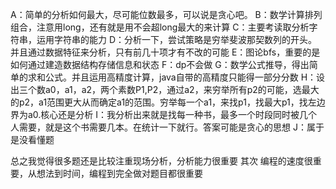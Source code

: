 A：简单的分析如何最大，尽可能位数最多，可以说是贪心吧。
B：数学计算排列组合，注意用long，还有就是用不会超long最大的来计算
C：主要考读取分析字符串，运用字符串的能力
D：分析一下，尝试策略是穷举斐波那契数列的开头。并且通过数据特征来分析，只有前几十项才有不改的可能
E：图论bfs，重要的是如何通过建造数据结构存储信息和状态
F：dp不会做
G：数学公式推导，得出简单的求和公式。并且运用高精度计算，java自带的高精度只能得一部分分数
H：设出三个数a0，a1，a2，两个素数P1,P2，通过a2，来穷举所有p2的可能，选最大的p2，a1范围更大从而确定a1的范围。穷举每一个a1，来找p1，找最大p1，找左边界为a0.核心还是分析
I：我分析出来就是找每一种书，最多一个时段同时被几个人需要，就是这个书需要几本。在统计一下就行。答案可能是贪心的思想
J：属于是没看懂题


总之我觉得很多题还是比较注重现场分析，分析能力很重要
其次  编程的速度很重要，从想法到时间，编程到完全做对题目都很重要